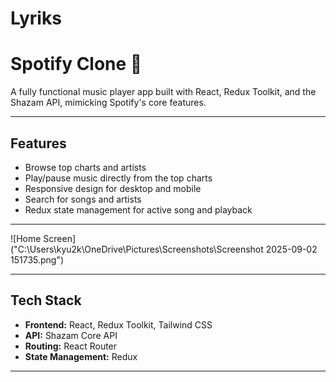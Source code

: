 # Lyriks
# Spotify Clone 🎵

A fully functional music player app built with React, Redux Toolkit, and the Shazam API, mimicking Spotify's core features.

---

## Features

- Browse top charts and artists  
- Play/pause music directly from the top charts  
- Responsive design for desktop and mobile  
- Search for songs and artists  
- Redux state management for active song and playback  

---
![Home Screen]("C:\Users\kyu2k\OneDrive\Pictures\Screenshots\Screenshot 2025-09-02 151735.png")


---

## Tech Stack

- **Frontend:** React, Redux Toolkit, Tailwind CSS  
- **API:** Shazam Core API  
- **Routing:** React Router  
- **State Management:** Redux  

---
